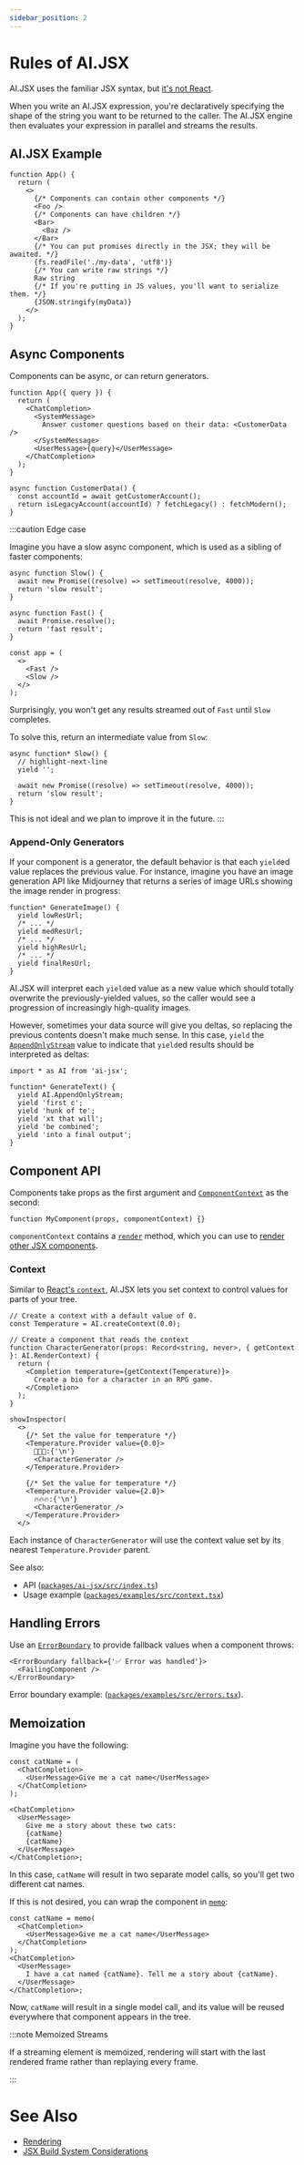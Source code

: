 ```yaml
---
sidebar_position: 2
---
```


# Rules of AI.JSX

AI.JSX uses the familiar JSX syntax, but [it's not React](../is-it-react.md).

When you write an AI.JSX expression, you're declaratively specifying the shape of the string you want to be returned to the caller. The AI.JSX engine then evaluates your expression in parallel and streams the results.

## AI.JSX Example

```tsx
function App() {
  return (
    <>
      {/* Components can contain other components */}
      <Foo />
      {/* Components can have children */}
      <Bar>
        <Baz />
      </Bar>
      {/* You can put promises directly in the JSX; they will be awaited. */}
      {fs.readFile('./my-data', 'utf8')}
      {/* You can write raw strings */}
      Raw string
      {/* If you're putting in JS values, you'll want to serialize them. */}
      {JSON.stringify(myData)}
    </>
  );
}
```

## Async Components

Components can be async, or can return generators.

```tsx
function App({ query }) {
  return (
    <ChatCompletion>
      <SystemMessage>
        Answer customer questions based on their data: <CustomerData />
      </SystemMessage>
      <UserMessage>{query}</UserMessage>
    </ChatCompletion>
  );
}

async function CustomerData() {
  const accountId = await getCustomerAccount();
  return isLegacyAccount(accountId) ? fetchLegacy() : fetchModern();
}
```

:::caution Edge case

Imagine you have a slow async component, which is used as a sibling of faster components:

```tsx
async function Slow() {
  await new Promise((resolve) => setTimeout(resolve, 4000));
  return 'slow result';
}

async function Fast() {
  await Promise.resolve();
  return 'fast result';
}

const app = (
  <>
    <Fast />
    <Slow />
  </>
);
```

Surprisingly, you won't get any results streamed out of `Fast` until `Slow` completes.

To solve this, return an intermediate value from `Slow`:

```tsx
async function* Slow() {
  // highlight-next-line
  yield '';

  await new Promise((resolve) => setTimeout(resolve, 4000));
  return 'slow result';
}
```

This is not ideal and we plan to improve it in the future.
:::

### Append-Only Generators

If your component is a generator, the default behavior is that each `yield`ed value replaces the previous value. For instance, imagine you have an image generation API like Midjourney that returns a series of image URLs showing the image render in progress:

```tsx
function* GenerateImage() {
  yield lowResUrl;
  /* ... */
  yield medResUrl;
  /* ... */
  yield highResUrl;
  /* ... */
  yield finalResUrl;
}
```

AI.JSX will interpret each `yield`ed value as a new value which should totally overwrite the previously-yielded values, so the caller would see a progression of increasingly high-quality images.

However, sometimes your data source will give you deltas, so replacing the previous contents doesn't make much sense. In this case, `yield` the [`AppendOnlyStream`](../api/modules/core_render.md#appendonlystream) value to indicate that `yield`ed results should be interpreted as deltas:

```tsx
import * as AI from 'ai-jsx';

function* GenerateText() {
  yield AI.AppendOnlyStream;
  yield 'first c';
  yield 'hunk of te';
  yield 'xt that will';
  yield 'be combined';
  yield 'into a final output';
}
```

## Component API

Components take props as the first argument and [`ComponentContext`](../api/interfaces/core_node.ComponentContext) as the second:

```tsx
function MyComponent(props, componentContext) {}
```

`componentContext` contains a [`render`](../api/interfaces/core_node.ComponentContext#render) method, which you can use to [render other JSX components](./rendering.md#rendering-from-a-component).

### Context

Similar to [React's `context`](https://react.dev/learn/passing-data-deeply-with-context), AI.JSX lets you set context to control values for parts of your tree.

```tsx
// Create a context with a default value of 0.
const Temperature = AI.createContext(0.0);

// Create a component that reads the context
function CharacterGenerator(props: Record<string, never>, { getContext }: AI.RenderContext) {
  return (
    <Completion temperature={getContext(Temperature)}>
      Create a bio for a character in an RPG game.
    </Completion>
  );
}

showInspector(
  <>
    {/* Set the value for temperature */}
    <Temperature.Provider value={0.0}>
      🥶🥶🥶:{'\n'}
      <CharacterGenerator />
    </Temperature.Provider>

    {/* Set the value for temperature */}
    <Temperature.Provider value={2.0}>
      🔥🔥🔥:{'\n'}
      <CharacterGenerator />
    </Temperature.Provider>
  </>
```

Each instance of `CharacterGenerator` will use the context value set by its nearest `Temperature.Provider` parent.

See also:

- API ([`packages/ai-jsx/src/index.ts`](../api/modules/))
- Usage example ([`packages/examples/src/context.tsx`](https://github.com/fixie-ai/ai-jsx/blob/main/packages/examples/src/context.tsx))

## Handling Errors

Use an [`ErrorBoundary`](../api/modules/core_error_boundary) to provide fallback values when a component throws:

```tsx
<ErrorBoundary fallback={'✅ Error was handled'}>
  <FailingComponent />
</ErrorBoundary>
```

Error boundary example: ([`packages/examples/src/errors.tsx`](https://github.com/fixie-ai/ai-jsx/blob/main/packages/examples/src/errors.tsx)).

## Memoization

Imagine you have the following:

```tsx
const catName = (
  <ChatCompletion>
    <UserMessage>Give me a cat name</UserMessage>
  </ChatCompletion>
);

<ChatCompletion>
  <UserMessage>
    Give me a story about these two cats:
    {catName}
    {catName}
  </UserMessage>
</ChatCompletion>;
```

In this case, `catName` will result in two separate model calls, so you'll get two different cat names.

If this is not desired, you can wrap the component in [`memo`](../api/interfaces/core_render.RenderContext.md#memo):

```tsx
const catName = memo(
  <ChatCompletion>
    <UserMessage>Give me a cat name</UserMessage>
  </ChatCompletion>
);
<ChatCompletion>
  <UserMessage>
    I have a cat named {catName}. Tell me a story about {catName}.
  </UserMessage>
</ChatCompletion>;
```

Now, `catName` will result in a single model call, and its value will be reused everywhere that component appears in the tree.

:::note Memoized Streams

If a streaming element is memoized, rendering will start with the last rendered frame rather than replaying every frame.

:::

# See Also

- [Rendering](./rendering.md)
- [JSX Build System Considerations](./jsx.md)
